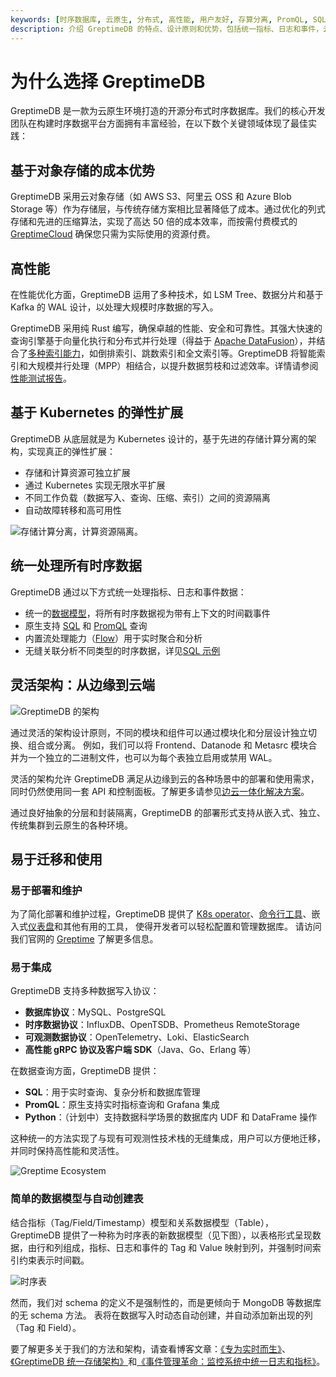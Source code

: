 ```yaml
---
keywords: [时序数据库, 云原生, 分布式, 高性能, 用户友好, 存算分离, PromQL, SQL, Python]
description: 介绍 GreptimeDB 的特点、设计原则和优势，包括统一指标、日志和事件，云原生设计，高性能和用户友好等。
---
```


# 为什么选择 GreptimeDB

GreptimeDB 是一款为云原生环境打造的开源分布式时序数据库。我们的核心开发团队在构建时序数据平台方面拥有丰富经验，在以下数个关键领域体现了最佳实践：

## 基于对象存储的成本优势

GreptimeDB 采用云对象存储（如 AWS S3、阿里云 OSS 和 Azure Blob Storage 等）作为存储层，与传统存储方案相比显著降低了成本。通过优化的列式存储和先进的压缩算法，实现了高达 50 倍的成本效率，而按需付费模式的 [GreptimeCloud](https://greptime.com/product/cloud) 确保您只需为实际使用的资源付费。

## 高性能

在性能优化方面，GreptimeDB 运用了多种技术，如 LSM Tree、数据分片和基于 Kafka 的 WAL 设计，以处理大规模时序数据的写入。

GreptimeDB 采用纯 Rust 编写，确保卓越的性能、安全和可靠性。其强大快速的查询引擎基于向量化执行和分布式并行处理（得益于 [Apache DataFusion](https://datafusion.apache.org/)），并结合了[多种索引能力](/user-guide/manage-data/data-index)，如倒排索引、跳数索引和全文索引等。GreptimeDB 将智能索引和大规模并行处理（MPP）相结合，以提升数据剪枝和过滤效率。详情请参阅[性能测试报告](https://greptime.cn/blogs/2024-09-09-report-summary)。

## 基于 Kubernetes 的弹性扩展

GreptimeDB 从底层就是为 Kubernetes 设计的，基于先进的存储计算分离的架构，实现真正的弹性扩展：

- 存储和计算资源可独立扩展
- 通过 Kubernetes 实现无限水平扩展
- 不同工作负载（数据写入、查询、压缩、索引）之间的资源隔离
- 自动故障转移和高可用性

![存储计算分离，计算资源隔离](/storage-compute-disaggregation-compute-compute-separation.png)。

## 统一处理所有时序数据

GreptimeDB 通过以下方式统一处理指标、日志和事件数据：

- 统一的[数据模型](./data-model.md)，将所有时序数据视为带有上下文的时间戳事件
- 原生支持 [SQL](/user-guide/query-data/sql.md) 和 [PromQL](/user-guide/query-data/promql.md) 查询
- 内置流处理能力（[Flow](/user-guide/flow-computation/overview.md)）用于实时聚合和分析
- 无缝关联分析不同类型的时序数据，详见[SQL 示例](/user-guide/overview.md#sql-query-example)


## 灵活架构：从边缘到云端

![GreptimeDB 的架构](/architecture-2.png)

通过灵活的架构设计原则，不同的模块和组件可以通过模块化和分层设计独立切换、组合或分离。
例如，我们可以将 Frontend、Datanode 和 Metasrc 模块合并为一个独立的二进制文件，也可以为每个表独立启用或禁用 WAL。

灵活的架构允许 GreptimeDB 满足从边缘到云的各种场景中的部署和使用需求，同时仍然使用同一套 API 和控制面板。了解更多请参见[边云一体化解决方案](https://greptime.cn/carcloud)。

通过良好抽象的分层和封装隔离，GreptimeDB 的部署形式支持从嵌入式、独立、传统集群到云原生的各种环境。

## 易于迁移和使用

### 易于部署和维护

为了简化部署和维护过程，GreptimeDB 提供了 [K8s operator](https://github.com/GreptimeTeam/greptimedb-operator)、[命令行工具](https://github.com/GreptimeTeam/gtctl)、嵌入式[仪表盘](https://github.com/GreptimeTeam/dashboard)和其他有用的工具，
使得开发者可以轻松配置和管理数据库。
请访问我们官网的 [Greptime](https://greptime.cn) 了解更多信息。

### 易于集成

GreptimeDB 支持多种数据写入协议：
- **数据库协议**：MySQL、PostgreSQL
- **时序数据协议**：InfluxDB、OpenTSDB、Prometheus RemoteStorage
- **可观测数据协议**：OpenTelemetry、Loki、ElasticSearch
- **高性能 gRPC 协议及客户端 SDK**（Java、Go、Erlang 等）

在数据查询方面，GreptimeDB 提供：
- **SQL**：用于实时查询、复杂分析和数据库管理
- **PromQL**：原生支持实时指标查询和 Grafana 集成
- **Python**：（计划中）支持数据科学场景的数据库内 UDF 和 DataFrame 操作

这种统一的方法实现了与现有可观测性技术栈的无缝集成，用户可以方便地迁移，并同时保持高性能和灵活性。

![Greptime Ecosystem](/greptime-ecosystem.png)

### 简单的数据模型与自动创建表

结合指标（Tag/Field/Timestamp）模型和关系数据模型（Table），
GreptimeDB 提供了一种称为时序表的新数据模型（见下图），以表格形式呈现数据，由行和列组成，指标、日志和事件的 Tag 和 Value 映射到列，并强制时间索引约束表示时间戳。

![时序表](/time-series-table.png)

然而，我们对 schema 的定义不是强制性的，而是更倾向于 MongoDB 等数据库的无 schema 方法。
表将在数据写入时动态自动创建，并自动添加新出现的列（Tag 和 Field）。


要了解更多关于我们的方法和架构，请查看博客文章：[《专为实时而生》](https://greptime.cn/blogs/2022-11-16-github)、[《GreptimeDB 统一存储架构》](https://greptime.cn/blogs/2024-12-24-observability)和[《事件管理革命：监控系统中统一日志和指标》](https://greptime.cn/blogs/2024-06-14-events)。